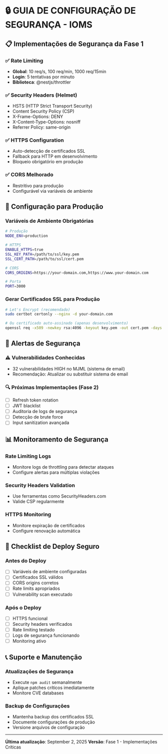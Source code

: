 # 🔒 GUIA DE CONFIGURAÇÃO DE SEGURANÇA - IOMS

## 📋 Implementações de Segurança da Fase 1

### ✅ **Rate Limiting**
- **Global**: 10 req/s, 100 req/min, 1000 req/15min
- **Login**: 5 tentativas por minuto
- **Biblioteca**: @nestjs/throttler

### ✅ **Security Headers (Helmet)**
- HSTS (HTTP Strict Transport Security)
- Content Security Policy (CSP)
- X-Frame-Options: DENY
- X-Content-Type-Options: nosniff
- Referrer Policy: same-origin

### ✅ **HTTPS Configuration**
- Auto-detecção de certificados SSL
- Fallback para HTTP em desenvolvimento
- Bloqueio obrigatório em produção

### ✅ **CORS Melhorado**
- Restritivo para produção
- Configurável via variáveis de ambiente

## 🔧 Configuração para Produção

### **Variáveis de Ambiente Obrigatórias**

```bash
# Produção
NODE_ENV=production

# HTTPS
ENABLE_HTTPS=true
SSL_KEY_PATH=/path/to/ssl/key.pem
SSL_CERT_PATH=/path/to/ssl/cert.pem

# CORS
CORS_ORIGINS=https://your-domain.com,https://www.your-domain.com

# Porta
PORT=3000
```

### **Gerar Certificados SSL para Produção**

```bash
# Let's Encrypt (recomendado)
sudo certbot certonly --nginx -d your-domain.com

# Ou certificado auto-assinado (apenas desenvolvimento)
openssl req -x509 -newkey rsa:4096 -keyout key.pem -out cert.pem -days 365 -nodes
```

## 🚨 Alertas de Segurança

### **⚠️ Vulnerabilidades Conhecidas**
- 32 vulnerabilidades HIGH no MJML (sistema de email)
- Recomendação: Atualizar ou substituir sistema de email

### **🔍 Próximas Implementações (Fase 2)**
- [ ] Refresh token rotation
- [ ] JWT blacklist
- [ ] Auditoria de logs de segurança
- [ ] Detecção de brute force
- [ ] Input sanitization avançada

## 📊 Monitoramento de Segurança

### **Rate Limiting Logs**
- Monitore logs de throttling para detectar ataques
- Configure alertas para múltiplas violações

### **Security Headers Validation**
- Use ferramentas como SecurityHeaders.com
- Valide CSP regularmente

### **HTTPS Monitoring**
- Monitore expiração de certificados
- Configure renovação automática

## 🎯 Checklist de Deploy Seguro

### **Antes do Deploy**
- [ ] Variáveis de ambiente configuradas
- [ ] Certificados SSL válidos
- [ ] CORS origins corretos
- [ ] Rate limits apropriados
- [ ] Vulnerability scan executado

### **Após o Deploy**
- [ ] HTTPS funcional
- [ ] Security headers verificados
- [ ] Rate limiting testado
- [ ] Logs de segurança funcionando
- [ ] Monitoring ativo

## 📞 Suporte e Manutenção

### **Atualizações de Segurança**
- Execute `npm audit` semanalmente
- Aplique patches críticos imediatamente
- Monitore CVE databases

### **Backup de Configurações**
- Mantenha backup dos certificados SSL
- Documente configurações de produção
- Versione arquivos de configuração

---

**Última atualização**: September 2, 2025
**Versão**: Fase 1 - Implementações Críticas
